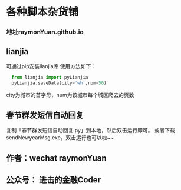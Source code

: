 
# 各种脚本杂货铺 
### 地址raymonYuan.github.io
## lianjia
可通过pip安装lianjia库
使用方法如下：
```python
  from lianjia import pyLianjia
  pyLianjia.saveData(city='wh',num=50)
```
city为城市的首字母，num为该城市每个城区爬去的页数

## 春节群发短信自动回复
  复制「春节群发短信自动回复.py」到本地，然后双击运行即可。
  或者下载sendNewyearMsg.exe，双击运行也可以啦~~
## 作者：wechat raymonYuan
##  公众号： 进击的金融Coder

